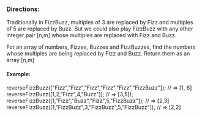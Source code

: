 ### Directions:

Traditionally in FizzBuzz, multiples of 3 are replaced by Fizz and multiples of 5 are replaced by Buzz. 
But we could also play FizzBuzz with any other integer pair [n,m] 
whose multiples are replaced with Fizz and Buzz.

For an array of numbers, Fizzes, Buzzes and FizzBuzzes, 
find the numbers whose multiples are being replaced by Fizz and Buzz. Return them as an array [n,m]

#### Example:

reverseFizzBuzz(["Fizz","Fizz","Fizz","Fizz","Fizz","FizzBuzz"]); // => [1, 6]
reverseFizzBuzz([1,2,"Fizz",4,"Buzz"]); // => [3,5]);
reverseFizzBuzz([1,"Fizz","Buzz","Fizz",5,"FizzBuzz"]); // =>  [2,3]
reverseFizzBuzz([1,"FizzBuzz",3,"FizzBuzz",5,"FizzBuzz"]); // => [2,2]